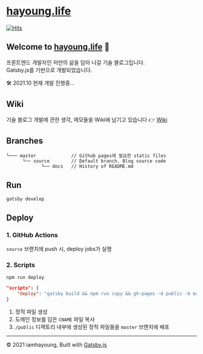# [hayoung.life](https://hayoung.life)

[![Hits](https://hits.seeyoufarm.com/api/count/incr/badge.svg?url=https%3A%2F%2Fgithub.com%2Fiamhayoung%2Fiamhayoung.github.io&count_bg=%23BB7E8C&title_bg=%23434343&icon=github.svg&icon_color=%23FFFFFF&title=hits&edge_flat=false)](https://hits.seeyoufarm.com)

## Welcome to [hayoung.life](https://hayoung.life) 👋

프론트엔드 개발자인 저만의 삶을 담아 나갈 기술 블로그입니다.  
Gatsby.js를 기반으로 개발되었습니다.

🛠 2021.10 현재 개발 진행중...

## Wiki

기술 블로그 개발에 관한 생각, 메모들을 Wiki에 남기고 있습니다 👉 [Wiki](https://github.com/iamhayoung/iamhayoung.github.io/wiki)

## Branches

```
└─── master             // Github pages에 필요한 static files
      └── source        // Default branch. Blog source code
    	     └── docs   // History of README.md
```

## Run

```shell
gatsby develop
```

## Deploy

### 1. GitHub Actions

`source` 브랜치에 push 시, deploy jobs가 실행

### 2. Scripts

```shell
npm run deploy
```

```json
"scripts": {
    "deploy": "gatsby build && npm run copy && gh-pages -d public -b master"
}
```

1. 정적 파일 생성
2. 도메인 정보를 담은 `CNAME` 파일 복사
3. `/public` 디렉토리 내부에 생성된 정적 파일들을 `master` 브랜치에 배포

---

© 2021 iamhayoung, Built with [Gatsby.js](https://www.gatsbyjs.com/)
